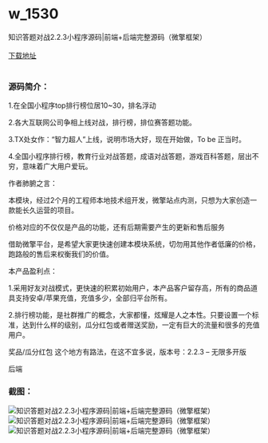 # w_1530
知识答题对战2.2.3小程序源码|前端+后端完整源码（微擎框架）
<br/></br>
[下载地址](https://www.uuid2.com/1530.html "下载地址")
<br/></br>
<h3>源码简介：</h3>
<p>1.在全国小程序top排行榜位居10~30，排名浮动<p>
<p>2.各大互联网公司争相上线对战，排行榜，排位赛答题功能。<p>
<p>3.TX处女作：“智力超人”上线，说明市场大好，现在开始做，To be 正当时。<p>
<p>4.全国小程序排行榜，教育行业对战答题，成语对战答题，游戏百科答题，层出不穷，意味着广大用户爱玩。<p>
<p>作者肺腑之言：<p>
<p>本模块，经过2个月的工程师本地技术组开发，微擎站点内测，只想为大家创造一款能长久运营的项目。<p>
<p>价格对应的不仅仅是产品的功能，还有后期需要产生的更新和售后服务<p>
<p>借助微擎平台，是希望大家更快速创建本模块系统，切勿用其他作者低廉的价格，跑路般的售后来权衡我们的价值。<p>
<p>本产品盈利点：<p>
<p>1.采用好友对战模式，更快速的积累初始用户，本产品客户留存高，所有的商品道具支持安卓/苹果充值，充值多少，全部归平台所有。<p>
<p>2.排行榜功能，是社群推广的概念，大家都懂，炫耀是人之本性。只要设置一个标准，达到什么样的级别，瓜分红包或者赠送奖励，一定有巨大的流量和很多的充值用户。<p>
<p>奖品/瓜分红包 这个地方有路法，在这不宜多说，版本号：2.2.3 – 无限多开版<p>
<p>后端<p>
<h3>截图：</h3>
<img src="https://www.uuid2.com/wp-content/uploads/img/202109/b96d986815.png" alt="知识答题对战2.2.3小程序源码|前端+后端完整源码（微擎框架）"><img src="https://www.uuid2.com/wp-content/uploads/img/202109/36d0940558.png" alt="知识答题对战2.2.3小程序源码|前端+后端完整源码（微擎框架）"><img src="https://www.uuid2.com/wp-content/uploads/img/202109/ec3ef4c214.png" alt="知识答题对战2.2.3小程序源码|前端+后端完整源码（微擎框架）">
